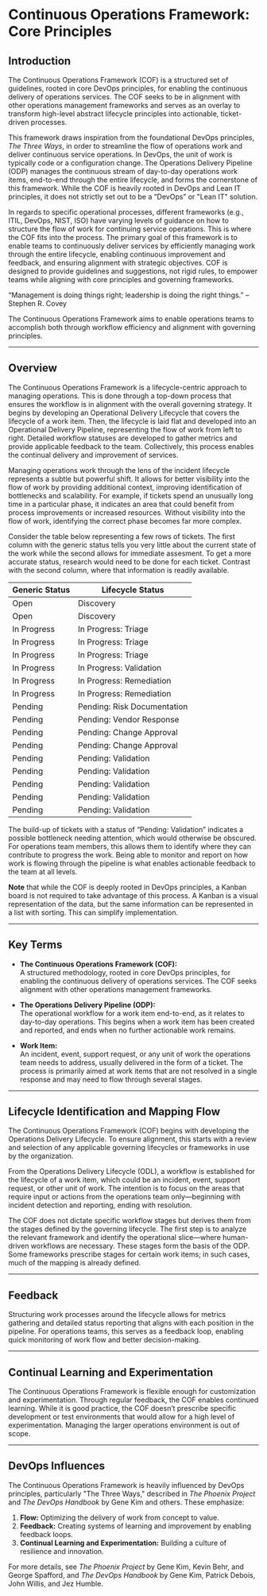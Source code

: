 # Continuous Operations Framework: Core Principles

## Introduction
The Continuous Operations Framework (COF) is a structured set of guidelines, rooted in core DevOps principles, for enabling the continuous delivery of operations services. The COF seeks to be in alignment with other operations management frameworks and serves as an overlay to transform high-level abstract lifecycle principles into actionable, ticket-driven processes.

This framework draws inspiration from the foundational DevOps principles, *The Three Ways*, in order to streamline the flow of operations work and deliver continuous service operations. In DevOps, the unit of work is typically code or a configuration change. The Operations Delivery Pipeline (ODP) manages the continuous stream of day-to-day operations work items, end-to-end through the entire lifecycle, and forms the cornerstone of this framework. While the COF is heavily rooted in DevOps and Lean IT principles, it does not strictly set out to be a “DevOps” or "Lean IT" solution.

In regards to specific operational processes, different frameworks (e.g., ITIL, DevOps, NIST, ISO) have varying levels of guidance on how to structure the flow of work for continuing service operations. This is where the COF fits into the process. The primary goal of this framework is to enable teams to continuously deliver services by efficiently managing work through the entire lifecycle, enabling continuous improvement and feedback, and ensuring alignment with strategic objectives. COF is designed to provide guidelines and suggestions, not rigid rules, to empower teams while aligning with core principles and governing frameworks.

“Management is doing things right; leadership is doing the right things.” – Stephen R. Covey

The Continuous Operations Framework aims to enable operations teams to accomplish both through workflow efficiency and alignment with governing principles.

---

## Overview
The Continuous Operations Framework is a lifecycle-centric approach to managing operations. This is done through a top-down process that ensures the workflow is in alignment with the overall governing strategy. It begins by developing an Operational Delivery Lifecycle that covers the lifecycle of a work item. Then, the lifecycle is laid flat and developed into an Operational Delivery Pipeline, representing the flow of work from left to right. Detailed workflow statuses are developed to gather metrics and provide applicable feedback to the team. Collectively, this process enables the continual delivery and improvement of services.

Managing operations work through the lens of the incident lifecycle represents a subtle but powerful shift. It allows for better visibility into the flow of work by providing additional context, improving identification of bottlenecks and scalability. For example, if tickets spend an unusually long time in a particular phase, it indicates an area that could benefit from process improvements or increased resources. Without visibility into the flow of work, identifying the correct phase becomes far more complex.

Consider the table below representing a few rows of tickets. The first column with the generic status tells you very little about the current state of the work while the second allows for immediate assesment. To get a more accurate status, research would need to be done for each ticket. Contrast with the second column, where that information is readily available. 

| **Generic Status** | **Lifecycle Status**                |
|--------------------|-------------------------------------|
| Open               | Discovery                           |
| Open               | Discovery                           |
| In Progress        | In Progress: Triage                 |
| In Progress        | In Progress: Triage                 |
| In Progress        | In Progress: Triage                 |
| In Progress        | In Progress: Validation             |
| In Progress        | In Progress: Remediation            |
| In Progress        | In Progress: Remediation            |
| Pending            | Pending: Risk Documentation         |
| Pending            | Pending: Vendor Response            |
| Pending            | Pending: Change Approval            |
| Pending            | Pending: Change Approval            |
| Pending            | Pending: Validation                 |
| Pending            | Pending: Validation                 |
| Pending            | Pending: Validation                 |
| Pending            | Pending: Validation                 |
| Pending            | Pending: Validation                 |

The build-up of tickets with a status of “Pending: Validation” indicates a possible bottleneck needing attention, which would otherwise be obscured. For operations team members, this allows them to identify where they can contribute to progress the work. Being able to monitor and report on how work is flowing through the pipeline is what enables actionable feedback to the team at all levels.

**Note** that while the COF is deeply rooted in DevOps principles, a Kanban board is not required to take advantage of this process. A Kanban is a visual representation of the data, but the same information can be represented in a list with sorting. This can simplify implementation.

---

## Key Terms
- **The Continuous Operations Framework (COF):**  
  A structured methodology, rooted in core DevOps principles, for enabling the continuous delivery of operations services. The COF seeks alignment with other operations management frameworks.
  
- **The Operations Delivery Pipeline (ODP):**  
  The operational workflow for a work item end-to-end, as it relates to day-to-day operations. This begins when a work item has been created and reported, and ends when no further actionable work remains.

- **Work Item:**  
  An incident, event, support request, or any unit of work the operations team needs to address, usually delivered in the form of a ticket. The process is primarily aimed at work items that are not resolved in a single response and may need to flow through several stages.

---

## Lifecycle Identification and Mapping Flow
The Continuous Operations Framework (COF) begins with developing the Operations Delivery Lifecycle. To ensure alignment, this starts with a review and selection of any applicable governing lifecycles or frameworks in use by the organization.

From the Operations Delivery Lifecycle (ODL), a workflow is established for the lifecycle of a work item, which could be an incident, event, support request, or other unit of work. The intention is to focus on the areas that require input or actions from the operations team only—beginning with incident detection and reporting, ending with resolution.

The COF does not dictate specific workflow stages but derives them from the stages defined by the governing lifecycle. The first step is to analyze the relevant framework and identify the operational slice—where human-driven workflows are necessary. These stages form the basis of the ODP. Some frameworks prescribe stages for certain work items; in such cases, much of the mapping is already defined.

---

## Feedback
Structuring work processes around the lifecycle allows for metrics gathering and detailed status reporting that aligns with each position in the pipeline. For operations teams, this serves as a feedback loop, enabling quick monitoring of work flow and better decision-making.

---

## Continual Learning and Experimentation
The Continuous Operations Framework is flexible enough for customization and experimentation. Through regular feedback, the COF enables continued learning. While it is good practice, the COF doesn’t prescribe specific development or test environments that would allow for a high level of experimentation. Managing the larger operations environment is out of scope.

---

## DevOps Influences
The Continuous Operations Framework is heavily influenced by DevOps principles, particularly "The Three Ways," described in *The Phoenix Project* and *The DevOps Handbook* by Gene Kim and others. These emphasize:

1. **Flow:** Optimizing the delivery of work from concept to value.  
2. **Feedback:** Creating systems of learning and improvement by enabling feedback loops.  
3. **Continual Learning and Experimentation:** Building a culture of resilience and innovation.

For more details, see *The Phoenix Project* by Gene Kim, Kevin Behr, and George Spafford, and *The DevOps Handbook* by Gene Kim, Patrick Debois, John Willis, and Jez Humble.
